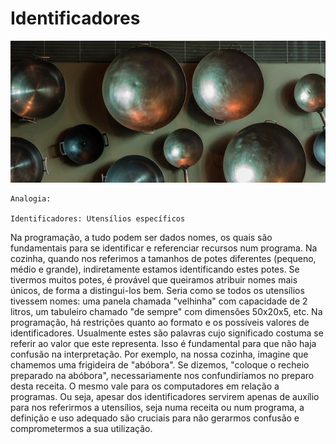 # Identificadores

![](../assets/panelas.jpeg)

~~~~~~~~
Analogia:

Identificadores: Utensílios específicos
~~~~~~~~

Na programação, a tudo podem ser dados nomes, os quais são fundamentais para se identificar e referenciar recursos num programa. Na cozinha, quando nos referimos a tamanhos de potes diferentes (pequeno, médio e grande), indiretamente estamos identificando estes potes. Se tivermos muitos potes, é provável que queiramos atribuir nomes mais únicos, de forma a distingui-los bem. Seria como se todos os utensílios tivessem nomes: uma panela chamada "velhinha" com capacidade de 2 litros, um tabuleiro chamado "de sempre" com dimensões 50x20x5, etc. Na programação, há restrições quanto ao formato e os possíveis valores de identificadores. Usualmente estes são palavras cujo significado costuma se referir ao valor que este representa. Isso é fundamental para que não haja confusão na interpretação. Por exemplo, na nossa cozinha, imagine que chamemos uma frigideira de "abóbora". Se dizemos, "coloque o recheio preparado na abóbora", necessariamente nos confundiríamos no preparo desta receita. O mesmo vale para os computadores em relação a programas. Ou seja, apesar dos identificadores servirem apenas de auxílio para nos referirmos a utensílios, seja numa receita ou num programa, a definição e uso adequado são cruciais para não gerarmos confusão e comprometermos a sua utilização.
